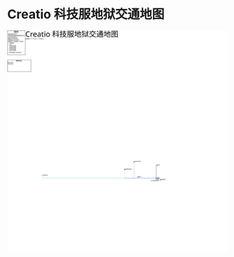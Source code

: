 <!-- markdownlint-disable MD033 -->
# Creatio 科技服地狱交通地图

[<img src="map.svg">](../../raw/master/map.svg)
